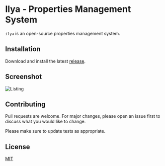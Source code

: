 # Ilya - Properties Management System

```ilya``` is an open-source properties management system.

## Installation

Download and install the latest [release](https://github.com/AvalerionV/ilya/releases).

## Screenshot

![Listing](https://raw.githubusercontent.com/AvalerionV/ilya/master/screenshot/Screenshot_2020-09-28_161632.png)

## Contributing
Pull requests are welcome. For major changes, please open an issue first to discuss what you would like to change.

Please make sure to update tests as appropriate.

## License
[MIT](https://choosealicense.com/licenses/mit/)
